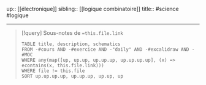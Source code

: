 up:: [[électronique]] 
sibling:: [[logique combinatoire]]
title::
#science #logique 

---


> [!query] Sous-notes de `=this.file.link`
> ```dataview
> TABLE title, description, schematics
> FROM -#cours AND -#exercice AND -"daily" AND -#excalidraw AND -#MOC
> WHERE any(map([up, up.up, up.up.up, up.up.up.up], (x) => econtains(x, this.file.link)))
> WHERE file != this.file
> SORT up.up.up.up, up.up.up, up.up, up
> ```

